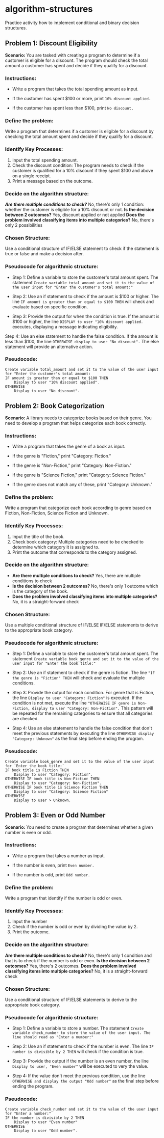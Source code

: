 # algorithm-structures

Practice activity how to implement conditional and binary decision structures.

## Problem 1: Discount Eligibility

**Scenario:** You are tasked with creating a program to determine if a customer is eligible for a discount. The program should check the total amount a customer has spent and decide if they qualify for a discount.

### Instructions:

- Write a program that takes the total spending amount as input.

- If the customer has spent $100 or more, print `10% discount applied.`

- If the customer has spent less than $100, print `No discount.`

### Define the problem:

Write a program that determines if a customer is eligible for a discount by checking the total amount spent and decide if they qualify for a discount.

### Identify Key Processes:

1. Input the total spending amount.
2. Check the discount condition: The program needs to check if the customer is qualified for a 10% discount if they spent $100 and above on a single receipt.
3. Print a message based on the outcome.

### Decide on the algorithm structure:

**_Are there multiple conditions to check?_** No, there's only 1 condition: whether the customer is eligible for a 10% discount or not.
**Is the decision between 2 outcomes?** Yes, discount applied or not applied
**Does the problem involved classifying items into multiple categories?** No, there's only 2 possibilities

### Chosen Structure:

Use a conditional structure of IF/ELSE statement to check if the statement is true or false and make a decision after.

### Pseudocode for algorithmic structure:

- Step 1: Define a variable to store the customer's total amount spent. The statement `Create variable total_amount and set it to the value of the user input for "Enter the customer's total amount:"`

- Step 2: Use an if statement to check if the amount is $100 or higher. The line `IF amount is greater than or equal to $100 THEN` will check and evaluate based on specific condition.

- Step 3: Provide the output for when the condition is true. If the amount is $100 or higher, the line `DISPLAY to user "10% discount applied.` executes, displaying a message indicating eligibility.

Step 4: Use an else statement to handle the false condition. If the amount is less than $100, the line `OTHERWISE display to user "No discount".` The else statement will provide an alternative action.

### Pseudocode:

```
Create variable total_amount and set it to the value of the user input for "Enter the customer's total amount:
IF amount is greater than or equal to $100 THEN
    Display to user "10% discount applied".
OTHERWISE
    Display to user "No discount".
```

## Problem 2: Book Categorization

**Scenario:** A library needs to categorize books based on their genre. You need to develop a program that helps categorize each book correctly.

### Instructions:

- Write a program that takes the genre of a book as input.

- If the genre is "Fiction," print "Category: Fiction."

- If the genre is "Non-Fiction," print "Category: Non-Fiction."

- If the genre is "Science Fiction," print "Category: Science Fiction."

- If the genre does not match any of these, print "Category: Unknown."

### Define the problem:

Write a program that categorize each book according to genre based on Fiction, Non-Fiction, Science Fiction and Unknown.

### Identify Key Processes:

1. Input the title of the book.
2. Check book category: Multiple categories need to be checked to determine which category it is assigned to.
3. Print the outcome that corresponds to the category assigned.

### Decide on the algorithm structure:

- **Are there multiple conditions to check?** Yes, there are multiple conditions to check
- **Is the decision between 2 outcomes?** No, there's only 1 outcome which is the category of the book.
- **Does the problem involved classifying items into multiple categories?** No, it is a straight-forward check

### Chosen Structure:

Use a multiple conditional structure of IF/ELSE IF/ELSE statements to derive to the appropriate book category.

### Pseudocode for algorithmic structure:

- Step 1: Define a variable to store the customer's total amount spent. The statement `Create variable book_genre and set it to the value of the user input for "Enter the book title:"`

- Step 2: Use an if statement to check if the genre is fiction. The line `"IF the genre is "Fiction" THEN` will check and evaluate the multiple conditions.

- Step 3: Provide the output for each condition. For genre that is Fiction, the line `Display to user "Category: Fiction"` is executed. If the condition is not met, execute the line `"OTHERWISE IF genre is Non-Fiction, display to user "Category: Non-Fiction".` This pattern will be repeated for the remaining categories to ensure that all categories are checked.

- Step 4: Use an else statement to handle the false condition that don't meet the previous statements by executing the line `OTHERWISE display "Category: Unknown"` as the final step before ending the program.

### Pseudocode:

```
Create variable book_genre and set it to the value of the user input for `Enter the book title:`
IF book title is Fiction THEN
    Display to user "Category: Fiction".
OTHERWISE IF book title is Non-Fiction THEN
    Display to user "Category: Non-Fiction".
OTHERWISE IF book title is Science Fiction THEN
    Display to user "Category: Science Fiction"
OTHERWISE
    Display to user > Unknown.
```

## Problem 3: Even or Odd Number

**Scenario:** You need to create a program that determines whether a given number is even or odd.

### Instructions:

- Write a program that takes a number as input.

- If the number is even, print `Even number.`

- If the number is odd, print `Odd number.`

### Define the problem:

Write a program that identify if the number is odd or even.

### Identify Key Processes:

1. Input the number
2. Check if the number is odd or even by dividing the value by 2.
3. Print the outcome.

### Decide on the algorithm structure:

**Are there multiple conditions to check?** No, there's only 1 condition and that is to check if the number is odd or even.
**Is the decision between 2 outcomes?** Yes, there's 2 outcomes.
**Does the problem involved classifying items into multiple categories?** No, it is a straight-forward check

### Chosen Structure:

Use a conditional structure of IF/ELSE statements to derive to the appropriate book category.

### Pseudocode for algorithmic structure:

- Step 1: Define a variable to store a number. The statement `Create variable check_number to store the value of the user input. The line should read as "Enter a number:"`

- Step 2: Use an if statement to check if the number is even. The line `IF number is divisible by 2 THEN` will check if the condition is true.

- Step 3: Provide the output if the number is an even number, the line `Display to user, "Even number"` will be executed to very the value.

- Step 4: If the value don't meet the previous condition, use the line `OTHERWISE and display the output "Odd number"` as the final step before ending the program.

### Pseudocode:

```
Create variable check_number and set it to the value of the user input for "Enter a number:"
IF the number is divisible by 2 THEN
    Display to user "Even number"
OTHERWISE
    Display to user "Odd number".
```
